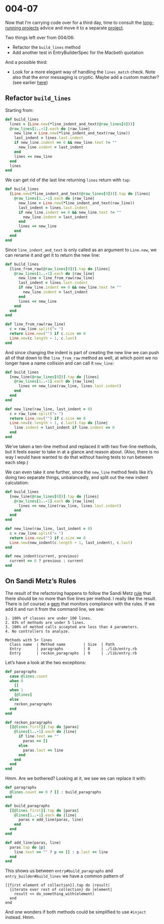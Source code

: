 # 004-07

Now that I’m carrying code over for a third day, time to consult the [long-running projects](https://github.com/RubySteps/21-day-challenge/wiki/Long-Running-Projects) advice and move it to a separate [project](https://github.com/smiller/entries).

Two things left over from 004/06:

- Refactor the `build_lines` method
- Add another test in EntryBuilderSpec for the Macbeth quotation

And a possible third:

- Look for a more elegant way of handling the `lines_match` check.  Note also that the error messaging is cryptic.  Maybe add a custom matcher? (see earlier [here](http://thewanderingcoder.com/2015/06/testing-with-page-objects-setup/#sec-4-1))

## Refactor `build_lines`

Starting from:

```ruby
def build_lines
  lines = [Line.new(*line_indent_and_text(@raw_lines[0]))]
  @raw_lines[1..-1].each do |raw_line|
    new_line = Line.new(*line_indent_and_text(raw_line))
    last_indent = lines.last.indent
    if new_line.indent == 0 && new_line.text != ""
      new_line.indent = last_indent
    end
    lines << new_line
  end
  lines
end
```

We can get rid of the last line returning `lines` return with `tap`:

```ruby
def build_lines
  [Line.new(*line_indent_and_text(@raw_lines[0]))].tap do |lines|
    @raw_lines[1..-1].each do |raw_line|
      new_line = Line.new(*line_indent_and_text(raw_line))
      last_indent = lines.last.indent
      if new_line.indent == 0 && new_line.text != ""
        new_line.indent = last_indent
      end
      lines << new_line
    end
  end
end
```

Since `line_indent_and_text` is only called as an argument to `Line.new`, we can rename it and get it to return the new line:

```ruby
def build_lines
  [line_from_raw(@raw_lines[0])].tap do |lines|
    @raw_lines[1..-1].each do |raw_line|
      new_line = line_from_raw(raw_line)
      last_indent = lines.last.indent
      if new_line.indent == 0 && new_line.text != ""
        new_line.indent = last_indent
      end
      lines << new_line
    end
  end
end

def line_from_raw(raw_line)
  c = raw_line.split("> ")
  return Line.new("") if c.size == 0
  Line.new(c.length - 1, c.last)
end
```

And since changing the indent is part of creating the new line we can push all of that down to the `line_from_raw` method as well, at which point we no longer have a name collision and can call it `new_line`:

```ruby
def build_lines
  [new_line(@raw_lines[0])].tap do |lines|
    @raw_lines[1..-1].each do |raw_line|
      lines << new_line(raw_line, lines.last.indent)
    end
  end
end

def new_line(raw_line, last_indent = 0)
  c = raw_line.split("> ")
  return Line.new("") if c.size == 0
  Line.new(c.length - 1, c.last).tap do |line|
    line.indent = last_indent if line.indent == 0
  end
end
```

We’ve taken a ten-line method and replaced it with two five-line methods, but it feels easier to take in at a glance and reason about.  (Also, there is no way I would have wanted to do that without having tests to run between each step.)

We can even take it one further, since the `new_line` method feels like it’s doing two separate things, unbalancedly, and split out the new indent calculation:

```ruby
def build_lines
  [new_line(@raw_lines[0])].tap do |lines|
    @raw_lines[1..-1].each do |raw_line|
      lines << new_line(raw_line, lines.last.indent)
    end
  end
end

def new_line(raw_line, last_indent = 0)
  c = raw_line.split("> ")
  return Line.new("") if c.size == 0
  Line.new(new_indent(c.length - 1, last_indent), c.last)
end

def new_indent(current, previous)
  current == 0 ? previous : current
end
```

## On Sandi Metz’s Rules

The result of the refactoring happens to follow the Sandi Metz [rule](https://robots.thoughtbot.com/sandi-metz-rules-for-developers) that there should be no more than five lines per method.  I really like the result.  There is (of course) a [gem](https://github.com/makaroni4/sandi_meter) that monitors compliance with the rules.  If we add it and run it from the command line, we see:

```
1. 100% of classes are under 100 lines.
2. 83% of methods are under 5 lines.
3. 100% of method calls accepted are less than 4 parameters.
4. No controllers to analyze.

Methods with 5+ lines
  Class name  | Method name        | Size  | Path
  Entry       | paragraphs         | 8     | ./lib/entry.rb
  Entry       | reckon_paragraphs  | 9     | ./lib/entry.rb
```

Let’s have a look at the two exceptions:

```ruby
def paragraphs
  case @lines.count
  when 0
    []
  when 1
    [@lines]
  else
    reckon_paragraphs
  end
end

def reckon_paragraphs
  [[@lines.first]].tap do |paras|
    @lines[1..-1].each do |line|
      if line.text == ""
        paras << []
      else
        paras.last << line
      end
    end
  end
end
```

Hmm.  Are we bothered?  Looking at it, we see we can replace it with:

```ruby
def paragraphs
  @lines.count == 0 ? [] : build_paragraphs
end

def build_paragraphs
  [[@lines.first]].tap do |paras|
    @lines[1..-1].each do |line|
      paras = add_line(paras, line)
    end
  end
end

def add_line(paras, line)
  paras.tap do |p|
    line.text == "" ? p << [] : p.last << line
  end
end
```

This shows us between `entry#build_paragraphs` and `entry_builder#build_lines` we have a common pattern of

```
[{first element of collection}].tap do |result|
  {iterate over rest of collection} do |element|
    result << do_something_with(element)
  end
end
```

And one wonders if both methods could be simplified to use `#inject` instead.  Hmm.
